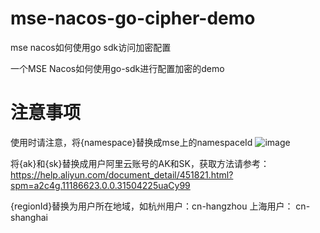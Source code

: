 # mse-nacos-go-cipher-demo
mse nacos如何使用go sdk访问加密配置

一个MSE Nacos如何使用go-sdk进行配置加密的demo

# 注意事项
使用时请注意，将{namespace}替换成mse上的namespaceId
![image](https://user-images.githubusercontent.com/58767027/205231384-1aadb172-b00d-40d5-b367-cbc3e6449ed1.png)

将{ak}和{sk}替换成用户阿里云账号的AK和SK，获取方法请参考：https://help.aliyun.com/document_detail/451821.html?spm=a2c4g.11186623.0.0.31504225uaCy99

{regionId}替换为用户所在地域，如杭州用户：cn-hangzhou 上海用户： cn-shanghai
